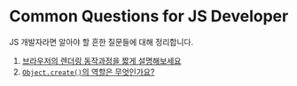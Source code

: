 # Common Questions for JS Developer

JS 개발자라면 알아야 할 흔한 질문들에 대해 정리합니다.

1. [브라우저의 렌더링 동작과정을 짧게 설명해보세요](https://github.com/2ssue/common_questions_for_JS_Developer/blob/master/1_browser_rendering.md)
2. [`Object.create()`의 역할은 무엇인가요?](https://github.com/2ssue/common_questions_for_JS_Developer/blob/master/2_Object.create.md)
